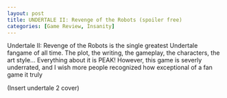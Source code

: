 ```yaml
---
layout: post
title: UNDERTALE II: Revenge of the Robots (spoiler free)
categories: [Game Review, Insanity]
---
```

Undertale II: Revenge of the Robots is the single greatest Undertale fangame of all time. The plot, the writing, the gameplay, the characters, the art style... Everything about it is PEAK! However, this game is severly underrated, and I wish more people recognized how exceptional of a fan game it truly

(Insert undertale 2 cover)
<!--stackedit_data:
eyJoaXN0b3J5IjpbLTIxMzIwMzM1MjEsMTAxMTMxOTk3OCwyND
UwMzc2NzZdfQ==
-->